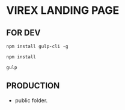# VIREX LANDING PAGE

## FOR DEV
```
npm install gulp-cli -g
```
```
npm install
```
```
gulp
```
## PRODUCTION
- public folder.
